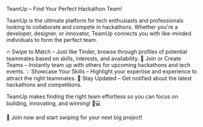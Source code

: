 TeamUp – Find Your Perfect Hackathon Team!

TeamUp is the ultimate platform for tech enthusiasts and professionals looking to collaborate and compete in hackathons. Whether you're a developer, designer, or innovator, TeamUp connects you with like-minded individuals to form the perfect team.

🔥 Swipe to Match – Just like Tinder, browse through profiles of potential teammates based on skills, interests, and availability.
🚀 Join or Create Teams – Instantly team up with others for upcoming hackathons and tech events.
💡 Showcase Your Skills – Highlight your expertise and experience to attract the right teammates.
📅 Stay Updated – Get notified about the latest hackathons and competitions.

TeamUp makes finding the right team effortless so you can focus on building, innovating, and winning! 🚀💻

🔗 Join now and start swiping for your next big project!
